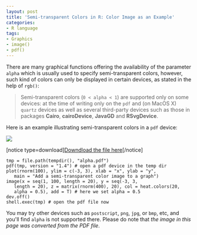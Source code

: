 ```yaml
---
layout: post
title: 'Semi-transparent Colors in R: Color Image as an Example'
categories:
- R language
tags:
- Graphics
- image()
- pdf()
---
```


There are many graphical functions offering the availability of the parameter `alpha` which is usually used to specify semi-transparent colors, however, such kind of colors can only be displayed in certain devices, as stated in the help of `rgb()`:


> Semi-transparent colors (`0 < alpha < 1`) are supported only on  some devices: at the time of writing only on the `pdf` and (on MacOS X) `quartz` devices as  well as several third-party devices such as those in packages **Cairo**, **cairoDevice**, **JavaGD** and **RSvgDevice**.


Here is an example illustrating semi-transparent colors in a `pdf` device:


[![](http://yihui.name/en/wp-content/uploads/1189762567_0.png)](http://yihui.name/en/wp-content/uploads/1189762567_1.png)



[notice type=download][Downdload the file here](http://yihui.name/en/wp-content/uploads/1189762512_0.gz)[/notice]

    
    tmp = file.path(tempdir(), "alpha.pdf")
    pdf(tmp, version = "1.4") # open a pdf device in the temp dir
    plot(rnorm(100), ylim = c(-3, 3), xlab = "x", ylab = "y",
       main = "Add a semi-transparent color image to a graph")
    image(x = seq(1, 100, length = 20), y = seq(-3, 3,
       length = 20), z = matrix(rnorm(400), 20), col = heat.colors(20,
       alpha = 0.5), add = T) # here we set alpha = 0.5
    dev.off()
    shell.exec(tmp) # open the pdf file now


You may try other devices such as `postscript`, `png`, `jpg`, or `bmp`, etc, and you'll find `alpha` is not supported there. Please do note that _the image in this page was converted from the PDF file_.
